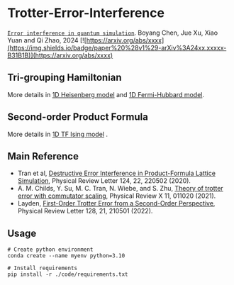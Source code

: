 # Trotter-Error-Interference

[`Error interference in quantum simulation`](https://arxiv.org/pdf/xxxx.pdf).
Boyang Chen, Jue Xu, Xiao Yuan and Qi Zhao, 2024
[![https://arxiv.org/abs/xxxx](https://img.shields.io/badge/paper%20%28v1%29-arXiv%3A24xx.xxxxx-B31B1B)](https://arxiv.org/abs/xxxx)


## Tri-grouping Hamiltonian 
<!-- ![Figure](./figs/step.png) -->
More details in [1D Heisenberg model](./code/nearest_neighbor.ipynb) and [1D Fermi-Hubbard model](./code/hubbard.ipynb).

## Second-order Product Formula
<!-- ![Figure](./figs/random.png) -->
More details in [1D TF Ising model](./code/second_order.ipynb) .

## Main Reference
- Tran et al, [Destructive Error Interference in Product-Formula Lattice Simulation](http://arxiv.org/abs/1912.11047), Physical Review Letter 124, 22, 220502 (2020).
- A. M. Childs, Y. Su, M. C. Tran, N. Wiebe, and S. Zhu, [Theory of trotter error with commutator scaling](https://arxiv.org/abs/1912.08854), Physical Review X 11, 011020 (2021).
- Layden, [First-Order Trotter Error from a Second-Order Perspective](http://arxiv.org/abs/2107.08032), Physical Review Letter 128, 21, 210501 (2022).

## Usage 
```
# Create python environment
conda create --name myenv python=3.10 

# Install requirements
pip install -r ./code/requirements.txt 
```
